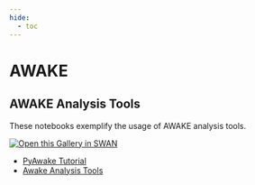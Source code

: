 ```yaml
---
hide:
  - toc
---
```


# AWAKE

## AWAKE Analysis Tools

These notebooks exemplify the usage of AWAKE analysis tools.

[<img class="open_in_swan" data-path="awake" data-name="SWAN: AWAKE Analysis Tools" alt="Open this Gallery in SWAN" src="https://swanserver.web.cern.ch/swanserver/images/badge_swan_white_150.png">][gallery_url1]

* [PyAwake Tutorial](awake/ExampleNotebookpyAwake.ipynb)
* [Awake Analysis Tools](awake/ExampleNotebookAwakeAnalysisTools.ipynb)

[gallery_url1]:https://cern.ch/swanserver/cgi-bin/go/?projurl=https://github.com/prasanthkothuri/awake-notebooks.git
